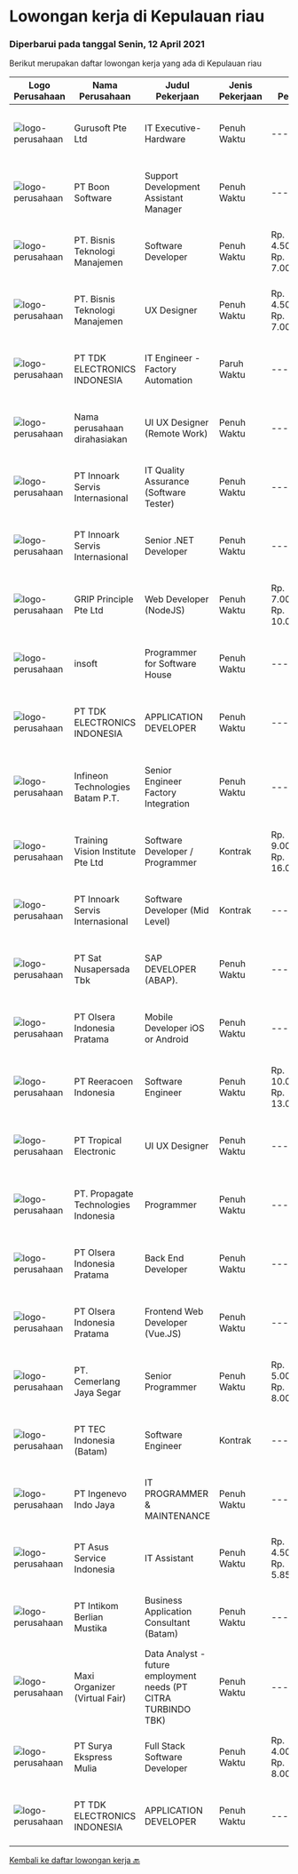 
  # Lowongan kerja di Kepulauan riau

  ### Diperbarui pada tanggal Senin, 12 April 2021

  Berikut merupakan daftar lowongan kerja yang ada di Kepulauan riau

  |Logo Perusahaan | Nama Perusahaan | Judul Pekerjaan | Jenis Pekerjaan | Gaji Pekerjaan | Lokasi | Deskripsi | Tanggal diunggah | Pranala |
  | -------------- | --------------- | --------------- | --------- | --------- | -------------- | ------- | ----------- | ----------- |
  |![logo-perusahaan](https://image-service-cdn.seek.com.au/740d33ca342d936e3da96387adbb30ef56c0eae7/ee4dce1061f3f616224767ad58cb2fc751b8d2dc)|Gurusoft Pte Ltd|IT Executive- Hardware|Penuh Waktu|---|Batam|Job Scope·      Install and Windows &amp; Linux Servers·      Install VM Tools and perform Configuration·      Configuration of Firewalls,...|Sabtu, 10 April 2021|https://www.jobstreet.co.id/id/job/it-executive-hardware-8433959/origin/sg?token=0~543924b1-7b68-4c78-b260-c25f1d1a74f8&sectionRank=1&jobId=jobstreet-sg-job-8433959|
|![logo-perusahaan](https://image-service-cdn.seek.com.au/8728145ff0fbc287e1c03aeffc9911a9f1037806/ee4dce1061f3f616224767ad58cb2fc751b8d2dc)|PT Boon Software|Support  Development Assistant Manager|Penuh Waktu|---|Batam|Requirements Preferably experience in Manager/Assistant Manager role specialized in IT/Computer - Software or equivalent. Candidate must possess at...|Sabtu, 10 April 2021|https://www.jobstreet.co.id/id/job/support-development-assistant-manager-3491115?token=0~543924b1-7b68-4c78-b260-c25f1d1a74f8&sectionRank=2&jobId=jobstreet-id-job-3491115|
|![logo-perusahaan](https://image-service-cdn.seek.com.au/070c4f5fd5a72b108dde6f33257c8f456ed5e2aa/ee4dce1061f3f616224767ad58cb2fc751b8d2dc)|PT. Bisnis Teknologi Manajemen|Software Developer|Penuh Waktu|Rp. 4.500.000-Rp. 7.000.000|Batam|Requirements: Candidate must possess at least a Bachelor's Degree in Computer Science or related engineering discipline. At least 1+ years of...|Jumat, 09 April 2021|https://www.jobstreet.co.id/id/job/software-developer-3502916?token=0~543924b1-7b68-4c78-b260-c25f1d1a74f8&sectionRank=3&jobId=jobstreet-id-job-3502916|
|![logo-perusahaan](https://image-service-cdn.seek.com.au/070c4f5fd5a72b108dde6f33257c8f456ed5e2aa/ee4dce1061f3f616224767ad58cb2fc751b8d2dc)|PT. Bisnis Teknologi Manajemen|UX Designer|Penuh Waktu|Rp. 4.500.000-Rp. 7.000.000|Batam|Responsibilities: Facilitate the client’s product vision by researching, conceiving, sketching, prototyping and user-testing experiences for solutions...|Jumat, 09 April 2021|https://www.jobstreet.co.id/id/job/ux-designer-3502884?token=0~543924b1-7b68-4c78-b260-c25f1d1a74f8&sectionRank=4&jobId=jobstreet-id-job-3502884|
|![logo-perusahaan](https://image-service-cdn.seek.com.au/06fc1b1a35685ed89d33f0bae42945089dafdcbc/ee4dce1061f3f616224767ad58cb2fc751b8d2dc)|PT TDK ELECTRONICS INDONESIA|IT Engineer - Factory Automation|Paruh Waktu|---|Batam|Tasks and responsibilities ·        Operation1.    Ensuring the availability and reliability of Factory Automation System.2.    Ensuring the...|Kamis, 08 April 2021|https://www.jobstreet.co.id/id/job/it-engineer-factory-automation-3501892?token=0~543924b1-7b68-4c78-b260-c25f1d1a74f8&sectionRank=5&jobId=jobstreet-id-job-3501892|
|![logo-perusahaan](https://us.123rf.com/450wm/pavelstasevich/pavelstasevich1811/pavelstasevich181101027/112815900-stock-vector-no-image-available-icon-flat-vector.jpg?ver=6)|Nama perusahaan dirahasiakan|UI UX Designer (Remote Work)|Penuh Waktu|---|Kepulauan Riau|We are looking for UI/UX Designers to join our in-house product development team.Responsibilities include gathering user requirements, designing...|Rabu, 07 April 2021|https://www.jobstreet.co.id/id/job/ui-ux-designer-remote-work-3500916?token=0~543924b1-7b68-4c78-b260-c25f1d1a74f8&sectionRank=6&jobId=jobstreet-id-job-3500916|
|![logo-perusahaan](https://image-service-cdn.seek.com.au/42fbf21ac6c754ae349c9ad8b5492f5e88d4f2e7/ee4dce1061f3f616224767ad58cb2fc751b8d2dc)|PT Innoark Servis Internasional|IT Quality Assurance (Software Tester)|Penuh Waktu|---|Batam|Requirement: Candidate must possess at least Bachelor's Degree in Computer Science/Information Technology or equivalent. Required language(s): Bahasa...|Selasa, 06 April 2021|https://www.jobstreet.co.id/id/job/it-quality-assurance-software-tester-3499559?token=0~543924b1-7b68-4c78-b260-c25f1d1a74f8&sectionRank=7&jobId=jobstreet-id-job-3499559|
|![logo-perusahaan](https://image-service-cdn.seek.com.au/42fbf21ac6c754ae349c9ad8b5492f5e88d4f2e7/ee4dce1061f3f616224767ad58cb2fc751b8d2dc)|PT Innoark Servis Internasional|Senior .NET Developer|Penuh Waktu|---|Batam|We are looking for a Senior .NET Developer to join our IT department and build functional applications and websites.Senior .NET Developer...|Sabtu, 10 April 2021|https://www.jobstreet.co.id/id/job/senior-net-developer-3496956?token=0~543924b1-7b68-4c78-b260-c25f1d1a74f8&sectionRank=8&jobId=jobstreet-id-job-3496956|
|![logo-perusahaan](https://image-service-cdn.seek.com.au/db7c2c9e625e61146670882a0e1dcf442b8f74a8/ee4dce1061f3f616224767ad58cb2fc751b8d2dc)|GRIP Principle Pte Ltd|Web Developer (NodeJS)|Penuh Waktu|Rp. 7.000.000-Rp. 10.000.000|Batam|WHAT YOU WILL LEARN  Strengthen your full-stack programming skills You'll learn how to write clean code by adhering to our programming best practices...|Rabu, 07 April 2021|https://www.jobstreet.co.id/id/job/web-developer-nodejs-3500896?token=0~543924b1-7b68-4c78-b260-c25f1d1a74f8&sectionRank=9&jobId=jobstreet-id-job-3500896|
|![logo-perusahaan](https://image-service-cdn.seek.com.au/66094247a0ae6e5db0e8ba62e7af9ac66dbd2a23/ee4dce1061f3f616224767ad58cb2fc751b8d2dc)|insoft|Programmer for Software House|Penuh Waktu|---|Batam|Kualifikasi Pengalaman minimal 2 tahun Mampu bekerja dalam tim Mampu bekerja dibawah tekanan Bisa monitoring dan fix Bug Menguasai VB.NET /C#...|Rabu, 07 April 2021|https://www.jobstreet.co.id/id/job/programmer-for-software-house-3492812?token=0~543924b1-7b68-4c78-b260-c25f1d1a74f8&sectionRank=10&jobId=jobstreet-id-job-3492812|
|![logo-perusahaan](https://image-service-cdn.seek.com.au/06fc1b1a35685ed89d33f0bae42945089dafdcbc/ee4dce1061f3f616224767ad58cb2fc751b8d2dc)|PT TDK ELECTRONICS INDONESIA|APPLICATION DEVELOPER|Penuh Waktu|---|Batam|Development of software applications utilizing project management best practices. Implementation of processes design in application with reference to...|Kamis, 08 April 2021|https://www.jobstreet.co.id/id/job/application-developer-3501247?token=0~543924b1-7b68-4c78-b260-c25f1d1a74f8&sectionRank=11&jobId=jobstreet-id-job-3501247|
|![logo-perusahaan](https://image-service-cdn.seek.com.au/14f42c0280ce1186e0295310777a6ff18d11ed40/ee4dce1061f3f616224767ad58cb2fc751b8d2dc)|Infineon Technologies Batam P.T.|Senior Engineer Factory Integration|Penuh Waktu|---|Batam|Part of your life. Part of tomorrow.We make life easier, safer and greener - with technology that achieves more, consumes less and is accessible to...|Kamis, 08 April 2021|https://www.jobstreet.co.id/id/job/senior-engineer-factory-integration-8462657/origin/sg?token=0~543924b1-7b68-4c78-b260-c25f1d1a74f8&sectionRank=12&jobId=jobstreet-sg-job-8462657|
|![logo-perusahaan](https://image-service-cdn.seek.com.au/8a8356da5f33b537fb39f80781875422d574af24/ee4dce1061f3f616224767ad58cb2fc751b8d2dc)|Training Vision Institute Pte Ltd|Software Developer / Programmer|Kontrak|Rp. 9.000.000-Rp. 16.000.000|Batam|Job Responsibilities: Work closely with team members to propose design solutions/ specifications for an ERP system (Odoo). Develop Odoo system...|Rabu, 07 April 2021|https://www.jobstreet.co.id/id/job/software-developer-programmer-8458804/origin/sg?token=0~543924b1-7b68-4c78-b260-c25f1d1a74f8&sectionRank=13&jobId=jobstreet-sg-job-8458804|
|![logo-perusahaan](https://image-service-cdn.seek.com.au/42fbf21ac6c754ae349c9ad8b5492f5e88d4f2e7/ee4dce1061f3f616224767ad58cb2fc751b8d2dc)|PT Innoark Servis Internasional|Software Developer (Mid Level)|Kontrak|---|Batam|Responsibilities: Working on project-based requirements Providing solution for issues Providing idea to maintain and improve current working system Be...|Selasa, 06 April 2021|https://www.jobstreet.co.id/id/job/software-developer-mid-level-3499577?token=0~543924b1-7b68-4c78-b260-c25f1d1a74f8&sectionRank=14&jobId=jobstreet-id-job-3499577|
|![logo-perusahaan](https://image-service-cdn.seek.com.au/cdb9ed79cc2a1e8e2728f5f222b6bb14bdb8265e/ee4dce1061f3f616224767ad58cb2fc751b8d2dc)|PT Sat Nusapersada Tbk|SAP DEVELOPER (ABAP).|Penuh Waktu|---|Batam|Main Responsibilities : Designs, codes, tests, and implements programs. Performs unit tests, monitors results, and takes required corrective actions...|Selasa, 06 April 2021|https://www.jobstreet.co.id/id/job/sap-developer-abap-3499517?token=0~543924b1-7b68-4c78-b260-c25f1d1a74f8&sectionRank=15&jobId=jobstreet-id-job-3499517|
|![logo-perusahaan](https://image-service-cdn.seek.com.au/2f0e75280d5afde20d4738d24fb9f8ccf242d1dd/ee4dce1061f3f616224767ad58cb2fc751b8d2dc)|PT Olsera Indonesia Pratama|Mobile Developer iOS or Android|Penuh Waktu|---|Batam|Responsibilities: Development in an AGILE environment Create good product with accessibility and security compliance Create good product with...|Jumat, 02 April 2021|https://www.jobstreet.co.id/id/job/mobile-developer-ios-or-android-3485136?token=0~543924b1-7b68-4c78-b260-c25f1d1a74f8&sectionRank=16&jobId=jobstreet-id-job-3485136|
|![logo-perusahaan](https://image-service-cdn.seek.com.au/937201ecb5f79152c7101de1a55ef90302a01e10/ee4dce1061f3f616224767ad58cb2fc751b8d2dc)|PT Reeracoen Indonesia|Software Engineer|Penuh Waktu|Rp. 10.000.000-Rp. 13.000.000|Batam|SOFTWARE ENGINEER (BATAM) [49352] COMPANY CATEGORY: IT JOB SUMMARY:You are expected to take on more challenging tasks including: Design, build and...|Kamis, 01 April 2021|https://www.jobstreet.co.id/id/job/software-engineer-3496248?token=0~543924b1-7b68-4c78-b260-c25f1d1a74f8&sectionRank=17&jobId=jobstreet-id-job-3496248|
|![logo-perusahaan](https://image-service-cdn.seek.com.au/c183a5977e9b28a01f1d696f012d008c1a078946/ee4dce1061f3f616224767ad58cb2fc751b8d2dc)|PT Tropical Electronic|UI UX Designer|Penuh Waktu|---|Batam|Fast growing foreign company looking for talented UI/UX designer. Candidate must have understanding with user design principles, web standard and...|Selasa, 30 Maret 2021|https://www.jobstreet.co.id/id/job/ui-ux-designer-3494129?token=0~543924b1-7b68-4c78-b260-c25f1d1a74f8&sectionRank=18&jobId=jobstreet-id-job-3494129|
|![logo-perusahaan](https://us.123rf.com/450wm/pavelstasevich/pavelstasevich1811/pavelstasevich181101027/112815900-stock-vector-no-image-available-icon-flat-vector.jpg?ver=6)|PT. Propagate Technologies Indonesia|Programmer|Penuh Waktu|---|Batam|Candidate must possess at least Bachelor's Degree in Computer Science/Information Technology or equivalent. At least 2 Year(s) of working experience...|Sabtu, 27 Maret 2021|https://www.jobstreet.co.id/id/job/programmer-3492419?token=0~543924b1-7b68-4c78-b260-c25f1d1a74f8&sectionRank=19&jobId=jobstreet-id-job-3492419|
|![logo-perusahaan](https://image-service-cdn.seek.com.au/2f0e75280d5afde20d4738d24fb9f8ccf242d1dd/ee4dce1061f3f616224767ad58cb2fc751b8d2dc)|PT Olsera Indonesia Pratama|Back End Developer|Penuh Waktu|---|Batam|Responsibilities: Development in an AGILE environment Create good product with accessibility and security compliance Create good product with...|Jumat, 26 Maret 2021|https://www.jobstreet.co.id/id/job/back-end-developer-3491387?token=0~543924b1-7b68-4c78-b260-c25f1d1a74f8&sectionRank=20&jobId=jobstreet-id-job-3491387|
|![logo-perusahaan](https://image-service-cdn.seek.com.au/2f0e75280d5afde20d4738d24fb9f8ccf242d1dd/ee4dce1061f3f616224767ad58cb2fc751b8d2dc)|PT Olsera Indonesia Pratama|Frontend Web Developer (Vue.JS)|Penuh Waktu|---|Batam|Responsibilities: Development in an AGILE environment Create good product with accessibility and security compliance Create good product with...|Jumat, 26 Maret 2021|https://www.jobstreet.co.id/id/job/frontend-web-developer-vue-js-3492027?token=0~543924b1-7b68-4c78-b260-c25f1d1a74f8&sectionRank=21&jobId=jobstreet-id-job-3492027|
|![logo-perusahaan](https://image-service-cdn.seek.com.au/42d26f95063772dbf7625b0522e22228efd7c35d/ee4dce1061f3f616224767ad58cb2fc751b8d2dc)|PT. Cemerlang Jaya Segar|Senior Programmer|Penuh Waktu|Rp. 5.000.000-Rp. 8.000.000|Batam|Requirements More than 2 years professional experience in Web Development Required Skills: Nodejs, Laravel, Javascript, Reactnative Deep familiar with...|Sabtu, 27 Maret 2021|https://www.jobstreet.co.id/id/job/senior-programmer-3484775?token=0~543924b1-7b68-4c78-b260-c25f1d1a74f8&sectionRank=22&jobId=jobstreet-id-job-3484775|
|![logo-perusahaan](https://image-service-cdn.seek.com.au/18922dc24234f64060e074f0e7093dddd2da8344/ee4dce1061f3f616224767ad58cb2fc751b8d2dc)|PT TEC Indonesia (Batam)|Software Engineer|Kontrak|---|Batam|Requirement : Bachelor degree in Electrical Engineer/Computer Science Good skill to operate C++ or familiar with C#, Android, VB, Java, web...|Kamis, 25 Maret 2021|https://www.jobstreet.co.id/id/job/software-engineer-3490338?token=0~543924b1-7b68-4c78-b260-c25f1d1a74f8&sectionRank=23&jobId=jobstreet-id-job-3490338|
|![logo-perusahaan](https://image-service-cdn.seek.com.au/171b1e90910aa341131b292e69d8f868df7ad486/ee4dce1061f3f616224767ad58cb2fc751b8d2dc)|PT Ingenevo Indo Jaya|IT PROGRAMMER & MAINTENANCE|Penuh Waktu|---|Batam|IT Programmer PT Ingenevo Indo Jaya is seeking a Full Time IT Programmer with a 1-2 year experience to join. QUALILIFICATION :·        Candidates must...|Senin, 15 Maret 2021|https://www.jobstreet.co.id/id/job/it-programmer-maintenance-3481736?token=0~543924b1-7b68-4c78-b260-c25f1d1a74f8&sectionRank=24&jobId=jobstreet-id-job-3481736|
|![logo-perusahaan](https://image-service-cdn.seek.com.au/94e9e810cad51631a0d1c8798f92e46be5047162/ee4dce1061f3f616224767ad58cb2fc751b8d2dc)|PT Asus Service Indonesia|IT Assistant|Penuh Waktu|Rp. 4.500.000-Rp. 5.850.000|Batam|Candidate must possess at least Bachelor's Degree in Computer Science/Information Technology or equivalent. Required language(s): Bahasa Indonesia,...|Jumat, 05 Maret 2021|https://www.jobstreet.co.id/id/job/it-assistant-3474642?token=0~543924b1-7b68-4c78-b260-c25f1d1a74f8&sectionRank=25&jobId=jobstreet-id-job-3474642|
|![logo-perusahaan](https://image-service-cdn.seek.com.au/b347a5db7bae44fc4f1840dce250ff7e192c56cb/ee4dce1061f3f616224767ad58cb2fc751b8d2dc)|PT Intikom Berlian Mustika|Business Application Consultant (Batam)|Penuh Waktu|---|Batam|Requirements: Bachelor Degree / Master Degree in Accounting / Management / Finance / Industrial Engineering / System Information or other relevant...|Minggu, 14 Maret 2021|https://www.jobstreet.co.id/id/job/business-application-consultant-batam-3480694?token=0~543924b1-7b68-4c78-b260-c25f1d1a74f8&sectionRank=26&jobId=jobstreet-id-job-3480694|
|![logo-perusahaan](https://image-service-cdn.seek.com.au/b067e031fef8f19e5974349db7a066918b8286f3/ee4dce1061f3f616224767ad58cb2fc751b8d2dc)|Maxi Organizer (Virtual Fair)|Data Analyst - future employment needs (PT CITRA TURBINDO TBK)|Penuh Waktu|---|Batam|Job Description:  Gathering all details related to internal factors: people competence, workload, working stations, job description, successors,...|Rabu, 10 Maret 2021|https://www.jobstreet.co.id/id/job/data-analyst-future-employment-needs-pt-citra-turbindo-tbk-3478135?token=0~543924b1-7b68-4c78-b260-c25f1d1a74f8&sectionRank=27&jobId=jobstreet-id-job-3478135|
|![logo-perusahaan](https://us.123rf.com/450wm/pavelstasevich/pavelstasevich1811/pavelstasevich181101027/112815900-stock-vector-no-image-available-icon-flat-vector.jpg?ver=6)|PT Surya Ekspress Mulia|Full Stack Software Developer|Penuh Waktu|Rp. 4.000.000-Rp. 8.000.000|Kepulauan Riau|Responsibilities: As part of our growing software development team in Indonesia, you will be primarily involved in: Development of web applications...|Senin, 08 Maret 2021|https://www.jobstreet.co.id/id/job/full-stack-software-developer-3476150?token=0~543924b1-7b68-4c78-b260-c25f1d1a74f8&sectionRank=28&jobId=jobstreet-id-job-3476150|
|![logo-perusahaan](https://image-service-cdn.seek.com.au/06fc1b1a35685ed89d33f0bae42945089dafdcbc/ee4dce1061f3f616224767ad58cb2fc751b8d2dc)|PT TDK ELECTRONICS INDONESIA|APPLICATION DEVELOPER|Penuh Waktu|---|Batam|Development of software applications utilizing project management best practices. Implementation of processes design in application with reference to...|Kamis, 04 Maret 2021|https://www.jobstreet.co.id/id/job/application-developer-3473774?token=0~543924b1-7b68-4c78-b260-c25f1d1a74f8&sectionRank=29&jobId=jobstreet-id-job-3473774|


  [Kembali ke daftar lowongan kerja 🔙](../README.md#daftar-lowongan-kerja)
  